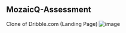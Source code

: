 ## MozaicQ-Assessment
Clone of Dribble.com (Landing Page)
![image](https://user-images.githubusercontent.com/103938174/222070277-f12e9eef-8c31-4e55-8a10-86cfabd9ee13.png)
